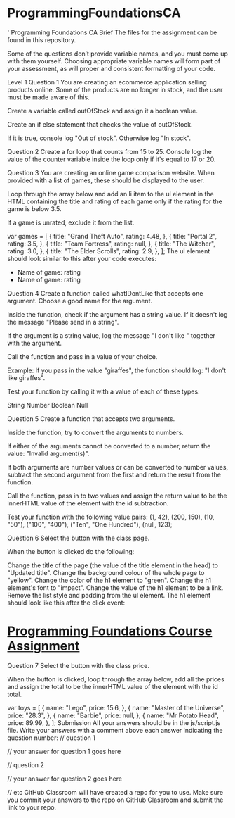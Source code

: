 # ProgrammingFoundationsCA

'
Programming Foundations CA
Brief
The files for the assignment can be found in this repository.

Some of the questions don’t provide variable names, and you must come up with them yourself. Choosing appropriate variable names will form part of your assessment, as will proper and consistent formatting of your code.

Level 1
Question 1
You are creating an ecommerce application selling products online. Some of the products are no longer in stock, and the user must be made aware of this.

Create a variable called outOfStock and assign it a boolean value.

Create an if else statement that checks the value of outOfStock.

If it is true, console log "Out of stock". Otherwise log "In stock".

Question 2
Create a for loop that counts from 15 to 25. Console log the value of the counter variable inside the loop only if it's equal to 17 or 20.

Question 3
You are creating an online game comparison website. When provided with a list of games, these should be displayed to the user.

Loop through the array below and add an li item to the ul element in the HTML containing the title and rating of each game only if the rating for the game is below 3.5.

If a game is unrated, exclude it from the list.

var games = [
{
title: "Grand Theft Auto",
rating: 4.48,
},
{
title: "Portal 2",
rating: 3.5,
},
{
title: "Team Fortress",
rating: null,
},
{
title: "The Witcher",
rating: 3.0,
},
{
title: "The Elder Scrolls",
rating: 2.9,
},
];
The ul element should look similar to this after your code executes:

<ul>
 <li>Name of game: rating</li>
 <li>Name of game: rating</li>
</ul>

Question 4
Create a function called whatIDontLike that accepts one argument. Choose a good name for the argument.

Inside the function, check if the argument has a string value. If it doesn't log the message "Please send in a string".

If the argument is a string value, log the message "I don't like " together with the argument.

Call the function and pass in a value of your choice.

Example:
If you pass in the value "giraffes", the function should log: "I don't like giraffes".

Test your function by calling it with a value of each of these types:

String
Number
Boolean
Null

Question 5
Create a function that accepts two arguments.

Inside the function, try to convert the arguments to numbers.

If either of the arguments cannot be converted to a number, return the value: "Invalid argument(s)".

If both arguments are number values or can be converted to number values, subtract the second argument from the first and return the result from the function.

Call the function, pass in to two values and assign the return value to be the innerHTML value of the element with the id subtraction.

Test your function with the following value pairs: (1, 42), (200, 150), (10, "50"), ("100", "400"), ("Ten", "One Hundred"), (null, 123);

Question 6
Select the button with the class page.

When the button is clicked do the following:

Change the title of the page (the value of the title element in the head) to "Updated title".
Change the background colour of the whole page to "yellow".
Change the color of the h1 element to "green".
Change the h1 element's font to "impact".
Change the value of the h1 element to be a link.
Remove the list style and padding from the ul element.
The h1 element should look like this after the click event:

<h1><a href="#">Programming Foundations Course Assignment</a></h1>
Question 7
Select the button with the class price.

When the button is clicked, loop through the array below, add all the prices and assign the total to be the innerHTML value of the element with the id total.

var toys = [
{
name: "Lego",
price: 15.6,
},
{
name: "Master of the Universe",
price: "28.3",
},
{
name: "Barbie",
price: null,
},
{
name: "Mr Potato Head",
price: 89.99,
},
];
Submission
All your answers should be in the js/script.js file.
Write your answers with a comment above each answer indicating the question number:
// question 1

// your answer for question 1 goes here

// question 2

// your answer for question 2 goes here

// etc
GitHub Classroom will have created a repo for you to use. Make sure you commit your answers to the repo on GitHub Classroom and submit the link to your repo.
